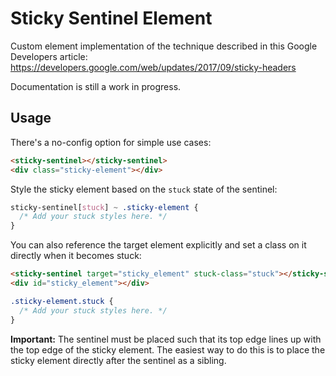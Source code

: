 # Sticky Sentinel Element

Custom element implementation of the technique described in this
Google Developers article:
https://developers.google.com/web/updates/2017/09/sticky-headers

Documentation is still a work in progress.

## Usage

There's a no-config option for simple use cases:

```html
<sticky-sentinel></sticky-sentinel>
<div class="sticky-element"></div>
```

Style the sticky element based on the `stuck` state of the sentinel:

```css
sticky-sentinel[stuck] ~ .sticky-element {
  /* Add your stuck styles here. */
}
```

You can also reference the target element explicitly and set a class on it
directly when it becomes stuck:

```html
<sticky-sentinel target="sticky_element" stuck-class="stuck"></sticky-sentinel>
<div id="sticky_element"></div>
```

```css
.sticky-element.stuck {
  /* Add your stuck styles here. */
}
```

**Important:** The sentinel must be placed such that its top edge lines up with
the top edge of the sticky element. The easiest way to do this is to place the
sticky element directly after the sentinel as a sibling.
